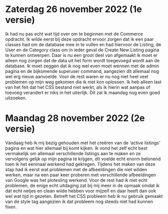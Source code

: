 # Zaterdag 26 november 2022 (1e versie)
Ik had nu pas echt wat tijd over om te beginnen met de Commerce opdracht. Ik wilde eerst bij deze opdracht ervoor zorgen dat ik een paar classes had om de database mee in te vullen en had hiervoor de Listing, de User en de Category class om in ieder geval de Create New Listing pagina te kunnen ontwerpen. Daar is nu een groot deel van afgemaakt ik moet er alleen nog zorgen dat de data uit het form wordt toegevoegd wordt aan de database. Ik moet zeggen dat ik nog wel even moet wennen met de admin pagina en de bijkomende superuser command, aangezien dit allemaal nog wel erg nieuw aanvoelde. Voor de rest waren er nu nog niet heel veel problemen op mijn weg gekomen die ik niet kon oplossen. Ik heb alleen last van het feit dat het CSS bestand niet werkt, als ik hierin wat aanpas of toevoeg verandert er niks in het uiterlijk. Dit zal ik maandag nog even goed uitzoeken.

# Maandag 28 november 2022 (2e versie)
Vandaag heb ik mij bezig gehouden met het creëren van de ‘active listings’ pagina en wat hier allemaal bij komt kijken. Ik vond het zelf echt best vermakelijk om allemaal verschillende listings aan te maken en ze vervolgens gelijk op mijn pagina te krijgen, dit voelde echt enorm belonend toen ik het eenmaal werkend had gekregen. Tijdens het maken van deze stap had ik eerst wat problemen met de afbeeldingen die niet wilden werken, maar na een paar keer proberen met verschillende afbeeldingen van Google was het plotesling werkend. Voor de rest had ik niet echt problemen, de enige echt uitdaging zat bij mij meer in de opmaak omdat ik dat echt netjes en clean wilde hebben voor mijzelf en daar heeft dan ook wel wat tijd in gezeten. Betreft het CSS probleem heb ik nu gebruik gemaakt van de style tag aangezien ik dat probleem nog steeds niet had kunnen fixen.  
